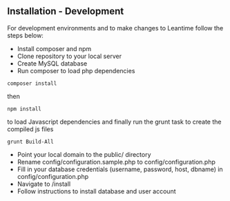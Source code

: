## Installation - Development

For development environments and to make changes to Leantime follow the steps below:

- Install composer and npm
- Clone repository to your local server
- Create MySQL database
- Run composer to load php dependencies

```
composer install
```

then

```
npm install
```

to load Javascript dependencies and finally run the grunt task to create the compiled js files

```
grunt Build-All
```

- Point your local domain to the public/ directory
- Rename config/configuration.sample.php to config/configuration.php
- Fill in your database credentials (username, password, host, dbname) in config/configuration.php
- Navigate to <localdomain>/install
- Follow instructions to install database and user account     

